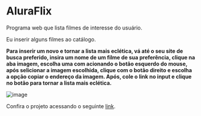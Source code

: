 # AluraFlix
Programa web que lista filmes de interesse do usuário.

Eu inserir alguns filmes ao catálogo.

<strong>Para inserir um novo e tornar a lista mais eclética, vá até o seu site de busca preferido, insira um nome de um filme de sua preferência, clique na aba imagem, escolha uma com acionando o botão esquerdo do mouse, após selicionar a imagem escolhida, clique com o botão direito e escolha a opção copiar o endereço da imagem.
Após, cole o link no input e clique no botão para tornar a lista mais eclética.</strong>

![image](https://user-images.githubusercontent.com/100444673/189245230-3b7f04d7-2423-4cfc-8563-30afb36482ff.png)

Confira o projeto acessando o seguinte [link](https://hudsonretonde.github.io/AluraFlix/).
